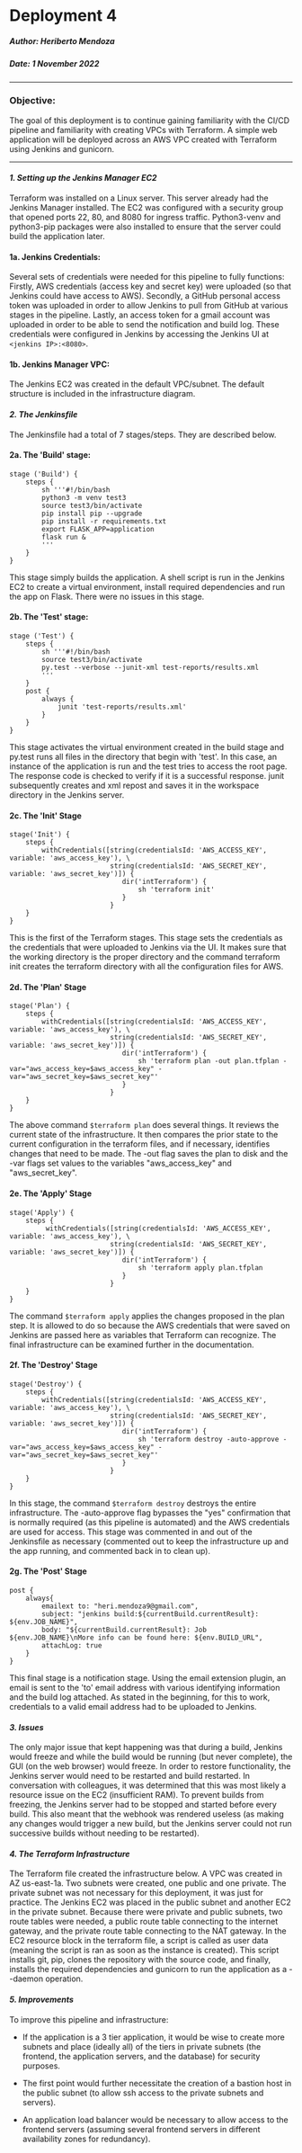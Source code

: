 # **Deployment 4**

##### **Author: Heriberto Mendoza**

##### **Date: 1 November 2022**

---

### **Objective:**

The goal of this deployment is to continue gaining familiarity with the CI/CD pipeline and familiarity with creating VPCs with Terraform. A simple web application will be deployed across an AWS VPC created with Terraform using Jenkins and gunicorn.

---

#### ***1. Setting up the Jenkins Manager EC2***

Terraform was installed on a Linux server. This server already had the Jenkins Manager installed. The EC2 was configured with a security group that opened ports 22, 80, and 8080 for ingress traffic. Python3-venv and python3-pip packages were also installed to ensure that the server could build the application later.

#### 1a. Jenkins Credentials:

Several sets of credentials were needed for this pipeline to fully functions: Firstly, AWS credentials (access key and secret key) were uploaded (so that Jenkins could have access to AWS). Secondly, a GitHub personal access token was uploaded in order to allow Jenkins to pull from GitHub at various stages in the pipeline. Lastly, an access token for a gmail account was uploaded in order to be able to send the notification and build log. These credentials were configured in Jenkins by accessing the Jenkins UI at `<jenkins IP>:<8080>`.

#### 1b. Jenkins Manager VPC:

The Jenkins EC2 was created in the default VPC/subnet. The default structure is included in the infrastructure diagram.

#### ***2. The Jenkinsfile***

The Jenkinsfile had a total of 7 stages/steps. They are described below.

#### 2a. The 'Build' stage:

```console
stage ('Build') {
    steps {
        sh '''#!/bin/bash
        python3 -m venv test3
        source test3/bin/activate
        pip install pip --upgrade
        pip install -r requirements.txt
        export FLASK_APP=application
        flask run &
        '''
    }
}
```

This stage simply builds the application. A shell script is run in the Jenkins EC2 to create a virtual environment, install required dependencies and run the app on Flask. There were no issues in this stage.

#### 2b. The 'Test' stage:

```console
stage ('Test') {
    steps {
        sh '''#!/bin/bash
        source test3/bin/activate
        py.test --verbose --junit-xml test-reports/results.xml
        '''
    }
    post {
        always {
            junit 'test-reports/results.xml'
        }
    }
}
```

This stage activates the virtual environment created in the build stage and py.test runs all files in the directory that begin with 'test'. In this case, an instance of the application is run and the test tries to access the root page. The response code is checked to verify if it is a successful response. junit subsequently creates and xml repost and saves it in the workspace directory in the Jenkins server.

#### 2c. The 'Init' Stage

```console
stage('Init') {
    steps {
        withCredentials([string(credentialsId: 'AWS_ACCESS_KEY', variable: 'aws_access_key'), \
                         string(credentialsId: 'AWS_SECRET_KEY', variable: 'aws_secret_key')]) {
                            dir('intTerraform') {
                                sh 'terraform init'
                            }
                         }
    }
}
```

This is the first of the Terraform stages. This stage sets the credentials as the credentials that were uploaded to Jenkins via the UI. It makes sure that the working directory is the proper directory and the command terraform init creates the terraform directory with all the configuration files for AWS.

#### 2d. The 'Plan' Stage

```console
stage('Plan') {
    steps {
        withCredentials([string(credentialsId: 'AWS_ACCESS_KEY', variable: 'aws_access_key'), \
                         string(credentialsId: 'AWS_SECRET_KEY', variable: 'aws_secret_key')]) {
                            dir('intTerraform') {
                                sh 'terraform plan -out plan.tfplan -var="aws_access_key=$aws_access_key" -var="aws_secret_key=$aws_secret_key"'
                            }
                         }
    }
}
```

The above command `$terraform plan` does several things. It reviews the current state of the infrastructure. It then compares the prior state to the current configuration in the terraform files, and if necessary, identifies changes that need to be made. The -out flag saves the plan to disk and the -var flags set values to the variables "aws_access_key" and "aws_secret_key".

#### 2e. The 'Apply' Stage

```console
stage('Apply') {
    steps {
         withCredentials([string(credentialsId: 'AWS_ACCESS_KEY', variable: 'aws_access_key'), \
                         string(credentialsId: 'AWS_SECRET_KEY', variable: 'aws_secret_key')]) {
                            dir('intTerraform') {
                                sh 'terraform apply plan.tfplan
                            }
                         }
    }
}
```

The command `$terraform apply` applies the changes proposed in the plan step. It is allowed to do so because the AWS credentials that were saved on Jenkins are passed here as variables that Terraform can recognize. The final infrastructure can be examined further in the documentation.

#### 2f. The 'Destroy' Stage

```console
stage('Destroy') {
    steps {
        withCredentials([string(credentialsId: 'AWS_ACCESS_KEY', variable: 'aws_access_key'), \
                         string(credentialsId: 'AWS_SECRET_KEY', variable: 'aws_secret_key')]) {
                            dir('intTerraform') {
                                sh 'terraform destroy -auto-approve -var="aws_access_key=$aws_access_key" -var="aws_secret_key=$aws_secret_key"'
                            }
                         }
    }
}
```

In this stage, the command `$terraform destroy` destroys the entire infrastructure. The -auto-approve flag bypasses the "yes" confirmation that is normally required (as this pipeline is automated) and the AWS credentials are used for access. This stage was commented in and out of the Jenkinsfile as necessary (commented out to keep the infrastructure up and the app running, and commented back in to clean up).

#### 2g. The 'Post' Stage

```console
post {
    always{
        emailext to: "heri.mendoza9@gmail.com",
        subject: "jenkins build:${currentBuild.currentResult}: ${env.JOB_NAME}",
        body: "${currentBuild.currentResult}: Job ${env.JOB_NAME}\nMore info can be found here: ${env.BUILD_URL",
        attachLog: true
    }
}
```

This final stage is a notification stage. Using the email extension plugin, an email is sent to the 'to' email address with various identifying information and the build log attached. As stated in the beginning, for this to work, credentials to a valid email address had to be uploaded to Jenkins.

#### ***3. Issues***

The only major issue that kept happening was that during a build, Jenkins would freeze and while the build would be running (but never complete), the GUI (on the web browser) would freeze. In order to restore functionality, the Jenkins server would need to be restarted and build restarted. In conversation with colleagues, it was determined that this was most likely a resource issue on the EC2 (insufficient RAM). To prevent builds from freezing, the Jenkins server had to be stopped and started before every build. This also meant that the webhook was rendered useless (as making any changes would trigger a new build, but the Jenkins server could not run successive builds without needing to be restarted).

#### ***4. The Terraform Infrastructure***

The Terraform file created the infrastructure below. A VPC was created in AZ us-east-1a. Two subnets were created, one public and one private. The private subnet was not necessary for this deployment, it was just for practice. The Jenkins EC2 was placed in the public subnet and another EC2 in the private subnet. Because there were private and public subnets, two route tables were needed, a public route table connecting to the internet gateway, and the private route table connecting to the NAT gateway. In the EC2 resource block in the terraform file, a script is called as user data (meaning the script is ran as soon as the instance is created). This script installs git, pip, clones the repository with the source code, and finally, installs the required dependencies and gunicorn to run the application as a --daemon operation.

#### ***5. Improvements***

To improve this pipeline and infrastructure:

- If the application is a 3 tier application, it would be wise to create more subnets and place (ideally all) of the tiers in private subnets (the frontend, the application servers, and the database) for security purposes.

- The first point would further necessitate the creation of a bastion host in the public subnet (to allow ssh access to the private subnets and servers).

- An application load balancer would be necessary to allow access to the frontend servers (assuming several frontend servers in different availability zones for redundancy).
